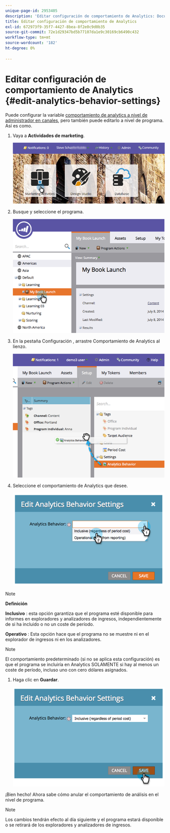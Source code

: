 ```yaml
---
unique-page-id: 2953405
description: 'Editar configuración de comportamiento de Analytics: Documentos de Marketo: documentación del producto'
title: Editar configuración de comportamiento de Analytics
exl-id: 672973f9-35f7-4427-8bea-8f2e0c9d0b35
source-git-commit: 72e1d29347bd5b77107da1e9c30169cb6490c432
workflow-type: tm+mt
source-wordcount: '182'
ht-degree: 0%

---
```


# Editar configuración de comportamiento de Analytics {#edit-analytics-behavior-settings}

Puede configurar la variable [comportamiento de analytics a nivel de administrador en canales](/help/marketo/product-docs/reporting/revenue-cycle-analytics/program-analytics/make-a-program-without-a-period-cost-available-in-revenue-explorer-and-analyzers.md), pero también puede editarlo a nivel de programa. Así es como.

1. Vaya a **Actividades de marketing**.

   ![](assets/login-marketing-activities-2.png)

1. Busque y seleccione el programa.

   ![](assets/image2014-9-24-11-3a40-3a57.png)

1. En la pestaña Configuración , arrastre Comportamiento de Analytics al lienzo.

   ![](assets/image2014-9-24-11-3a41-3a2.png)

1. Seleccione el comportamiento de Analytics que desee.

   ![](assets/image2014-9-24-11-3a42-3a0.png)

>[!NOTE]
>
>**Definición**
>
>**Inclusivo** : esta opción garantiza que el programa esté disponible para informes en exploradores y analizadores de ingresos, independientemente de si ha incluido o no un coste de período.
>
>**Operativo** : Esta opción hace que el programa no se muestre ni en el explorador de ingresos ni en los analizadores.

>[!NOTE]
>
>El comportamiento predeterminado (si no se aplica esta configuración) es que el programa se incluiría en Analytics SOLAMENTE si hay al menos un coste de período, incluso uno con cero dólares asignados.

1. Haga clic en **Guardar**.

   ![](assets/image2014-9-24-11-3a42-3a6.png)

¡Bien hecho! Ahora sabe cómo anular el comportamiento de análisis en el nivel de programa.

>[!NOTE]
>
>Los cambios tendrán efecto al día siguiente y el programa estará disponible o se retirará de los exploradores y analizadores de ingresos.
